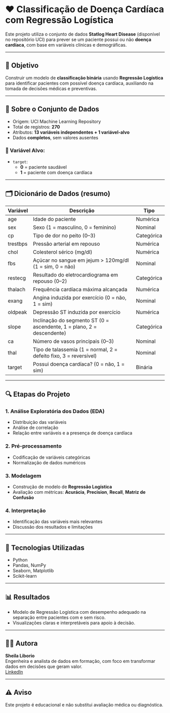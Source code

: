 # ❤️ Classificação de Doença Cardíaca com Regressão Logística

Este projeto utiliza o conjunto de dados **Statlog Heart Disease** (disponível no repositório UCI) para prever se um paciente possui ou não **doença cardíaca**, com base em variáveis clínicas e demográficas.

---

## 📌 Objetivo

Construir um modelo de **classificação binária** usando **Regressão Logística** para identificar pacientes com possível doença cardíaca, auxiliando na tomada de decisões médicas e preventivas.

---

## 📂 Sobre o Conjunto de Dados

- Origem: UCI Machine Learning Repository
- Total de registros: **270**
- Atributos: **13 variáveis independentes + 1 variável-alvo**
- Dados **completos**, sem valores ausentes

### 🎯 Variável Alvo:
- `target`:  
  - **0** = paciente saudável  
  - **1** = paciente com doença cardíaca

---

## 🗂️ Dicionário de Dados (resumo)

| Variável     | Descrição                                               | Tipo         |
|--------------|----------------------------------------------------------|--------------|
| age          | Idade do paciente                                        | Numérica     |
| sex          | Sexo (1 = masculino, 0 = feminino)                       | Nominal      |
| cp           | Tipo de dor no peito (0–3)                               | Categórica   |
| trestbps     | Pressão arterial em repouso                              | Numérica     |
| chol         | Colesterol sérico (mg/dl)                                | Numérica     |
| fbs          | Açúcar no sangue em jejum > 120mg/dl (1 = sim, 0 = não) | Nominal      |
| restecg      | Resultado do eletrocardiograma em repouso (0–2)          | Categórica   |
| thalach      | Frequência cardíaca máxima alcançada                     | Numérica     |
| exang        | Angina induzida por exercício (0 = não, 1 = sim)         | Nominal      |
| oldpeak      | Depressão ST induzida por exercício                      | Numérica     |
| slope        | Inclinação do segmento ST (0 = ascendente, 1 = plano, 2 = descendente) | Categórica |
| ca           | Número de vasos principais (0–3)                         | Nominal      |
| thal         | Tipo de talassemia (1 = normal, 2 = defeito fixo, 3 = reversível) | Nominal |
| target       | Possui doença cardíaca? (0 = não, 1 = sim)               | Binária      |

---

## 🔍 Etapas do Projeto

### 1. Análise Exploratória dos Dados (EDA)
- Distribuição das variáveis
- Análise de correlação
- Relação entre variáveis e a presença de doença cardíaca

### 2. Pré-processamento
- Codificação de variáveis categóricas
- Normalização de dados numéricos

### 3. Modelagem
- Construção de modelo de **Regressão Logística**
- Avaliação com métricas: **Acurácia**, **Precision**, **Recall**, **Matriz de Confusão**

### 4. Interpretação
- Identificação das variáveis mais relevantes
- Discussão dos resultados e limitações

---

## 🧰 Tecnologias Utilizadas

- Python
- Pandas, NumPy
- Seaborn, Matplotlib
- Scikit-learn

---

## 📊 Resultados

- Modelo de Regressão Logística com desempenho adequado na separação entre pacientes com e sem risco.
- Visualizações claras e interpretáveis para apoio à decisão.

---

## 👩‍💻 Autora

**Sheila Liborio**  
Engenheira e analista de dados em formação, com foco em transformar dados em decisões que geram valor.  
[LinkedIn](https://www.linkedin.com/in/sheilaliborio)

---

## ⚠️ Aviso

Este projeto é educacional e não substitui avaliação médica ou diagnóstica.  
